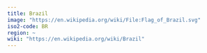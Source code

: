 ```yaml
---
title: Brazil
image: "https://en.wikipedia.org/wiki/File:Flag_of_Brazil.svg"
iso2-code: BR
region: ~
wiki: "https://en.wikipedia.org/wiki/Brazil"
---
```

